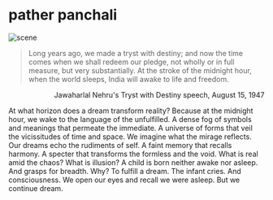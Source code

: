 # pather panchali

![scene](https://github.com/ZONE-09/pather-panchali/blob/master/assets/train.png)

> Long years ago, we made a tryst with destiny; and now the time comes when we shall redeem our pledge, not wholly or in full measure, but very substantially. At the stroke of the midnight hour, when the world sleeps, India will awake to life and freedom.
<p align="right"> Jawaharlal Nehru's Tryst with Destiny speech, August 15, 1947 </p>

At what horizon does a dream transform reality? Because at the midnight hour, we wake to the language of the unfulfilled. A dense fog of symbols and meanings that permeate the immediate. A universe of forms that veil the vicissitudes of time and space. We imagine what the mirage reflects. Our dreams echo the rudiments of self. A faint memory that recalls harmony. A specter that transforms the formless and the void. What is real amid the chaos? What is illusion? A child is born neither awake nor asleep. And grasps for breadth. Why? To fulfill a dream. The infant cries. And consciousness. We open our eyes and recall we were asleep. But we continue dream. 
